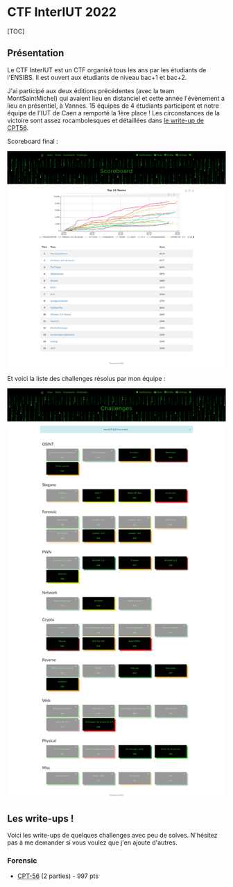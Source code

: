 # CTF InterIUT 2022



[TOC]

## Présentation

Le CTF InterIUT est un CTF organisé tous les ans par les étudiants de l'ENSIBS. Il est ouvert aux étudiants de niveau bac+1 et bac+2.

J'ai participé aux deux éditions précédentes (avec la team MontSaintMichel) qui avaient lieu en distanciel et cette année l'évènement a lieu en présentiel, à Vannes. 15 équipes de 4 étudiants participent et notre équipe de l'IUT de Caen a remporté la 1ère place ! Les circonstances de la victoire sont assez rocambolesques et détaillées dans [le write-up de CPT56](./forensics/README.md).

Scoreboard final :

![image-20220521185017527](image-20220521185017527.png)

Et voici la liste des challenges résolus par mon équipe :

![image-20220521183334291](image-20220521183334291.png)

## Les write-ups !

Voici les write-ups de quelques challenges avec peu de solves. N'hésitez pas à me demander si vous voulez que j'en ajoute d'autres. 

### Forensic

- [CPT-56](./forensics/README.md) (2 parties) - 997 pts
